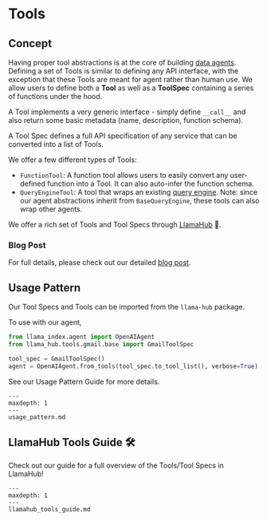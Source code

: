 # Tools

## Concept

Having proper tool abstractions is at the core of building [data agents](/module_guides/deploying/agents/root.md). Defining a set of Tools is similar to defining any API interface, with the exception that these Tools are meant for agent rather than human use. We allow users to define both a **Tool** as well as a **ToolSpec** containing a series of functions under the hood.

A Tool implements a very generic interface - simply define `__call__` and also return some basic metadata (name, description, function schema).

A Tool Spec defines a full API specification of any service that can be converted into a list of Tools.

We offer a few different types of Tools:

- `FunctionTool`: A function tool allows users to easily convert any user-defined function into a Tool. It can also auto-infer the function schema.
- `QueryEngineTool`: A tool that wraps an existing [query engine](/module_guides/deploying/query_engine/root.md). Note: since our agent abstractions inherit from `BaseQueryEngine`, these tools can also wrap other agents.

We offer a rich set of Tools and Tool Specs through [LlamaHub](https://llamahub.ai/) 🦙.

### Blog Post

For full details, please check out our detailed [blog post](https://blog.llamaindex.ai/building-better-tools-for-llm-agents-f8c5a6714f11).

## Usage Pattern

Our Tool Specs and Tools can be imported from the `llama-hub` package.

To use with our agent,

```python
from llama_index.agent import OpenAIAgent
from llama_hub.tools.gmail.base import GmailToolSpec

tool_spec = GmailToolSpec()
agent = OpenAIAgent.from_tools(tool_spec.to_tool_list(), verbose=True)
```

See our Usage Pattern Guide for more details.

```{toctree}
---
maxdepth: 1
---
usage_pattern.md
```

## LlamaHub Tools Guide 🛠️

Check out our guide for a full overview of the Tools/Tool Specs in LlamaHub!

```{toctree}
---
maxdepth: 1
---
llamahub_tools_guide.md
```

<!-- We offer a rich set of Tool Specs that are offered through [LlamaHub](https://llamahub.ai/) 🦙.
These tool specs represent an initial curated list of services that an agent can interact with and enrich its capability to perform different actions.

![](/_static/data_connectors/llamahub.png) -->

<!-- ## Module Guides
```{toctree}
---
maxdepth: 1
---
modules.md
```

## Tool Example Notebooks

Coming soon!  -->
